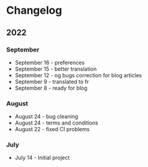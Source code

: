 # Changelog


## 2022

### September

* September 16 - preferences
* September 15 - better translation
* September 12 - og bugs correction for blog articles
* September 9 - translated to fr
* September 8 - ready for blog

### August

* August 24 - bug cleaning
* August 24 - terms and conditions
* August 22 - fixed CI problems

### July

* July 14 - Initial project
